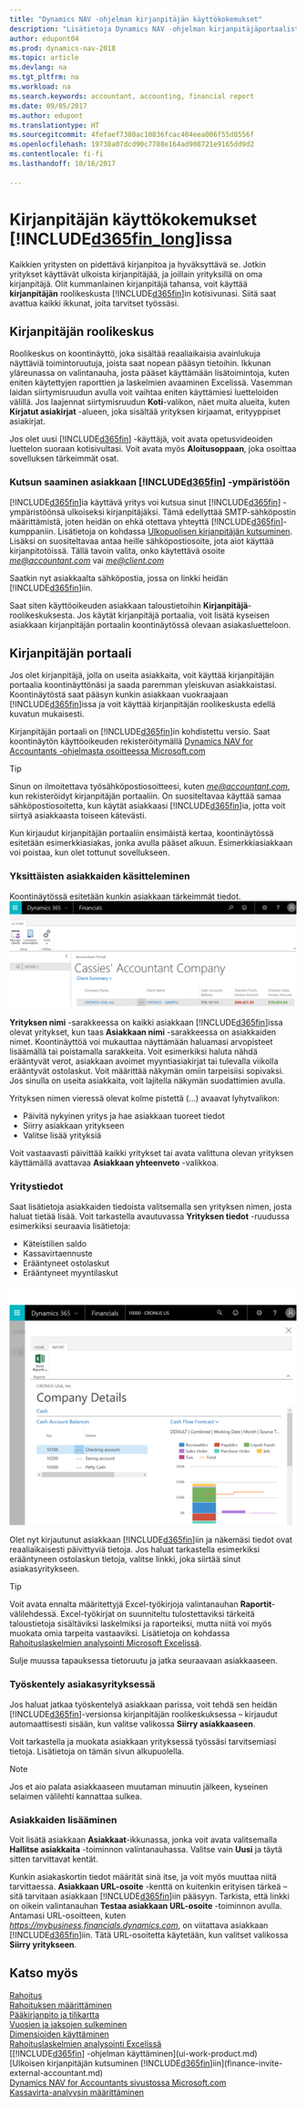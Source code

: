```yaml
---
title: "Dynamics NAV -ohjelman kirjanpitäjän käyttökokemukset"
description: "Lisätietoja Dynamics NAV -ohjelman kirjanpitäjäportaalista ja kirjanpitäjän roolikeskusta, joka tukee asiakasyrityksen omia ja ulkopuolisia kirjanpitäjää."
author: edupont04
ms.prod: dynamics-nav-2018
ms.topic: article
ms.devlang: na
ms.tgt_pltfrm: na
ms.workload: na
ms.search.keywords: accountant, accounting, financial report
ms.date: 09/05/2017
ms.author: edupont
ms.translationtype: HT
ms.sourcegitcommit: 4fefaef7380ac10836fcac404eea006f55d8556f
ms.openlocfilehash: 19738a07dcd90c7788e164ad908721e9165dd9d2
ms.contentlocale: fi-fi
ms.lasthandoff: 10/16/2017

---
```

# <a name="accountant-experiences-in-included365finlongincludesd365finlongmdmd"></a>Kirjanpitäjän käyttökokemukset [!INCLUDE[d365fin_long](includes/d365fin_long_md.md)]issa
Kaikkien yritysten on pidettävä kirjanpitoa ja hyväksyttävä se. Jotkin yritykset käyttävät ulkoista kirjanpitäjää, ja joillain yrityksillä on oma kirjanpitäjä. Olit kummanlainen kirjanpitäjä tahansa, voit käyttää **kirjanpitäjän** roolikeskusta [!INCLUDE[d365fin](includes/d365fin_md.md)]in kotisivunasi. Siitä saat avattua kaikki ikkunat, joita tarvitset työssäsi.  

## <a name="accountant-role-center"></a>Kirjanpitäjän roolikeskus
Roolikeskus on koontinäyttö, joka sisältää reaaliaikaisia avainlukuja näyttäviä toimintoruutuja, joista saat nopean pääsyn tietoihin. Ikkunan yläreunassa on valintanauha, josta pääset käyttämään lisätoimintoja, kuten eniten käytettyjen raporttien ja laskelmien avaaminen Excelissä. Vasemman laidan siirtymisruudun avulla voit vaihtaa eniten käyttämiesi luetteloiden välillä. Jos laajennat siirtymisruudun **Koti**-valikon, näet muita alueita, kuten **Kirjatut asiakirjat** -alueen, joka sisältää yrityksen kirjaamat, erityyppiset asiakirjat.  

Jos olet uusi [!INCLUDE[d365fin](includes/d365fin_md.md)] -käyttäjä, voit avata opetusvideoiden luettelon suoraan kotisivultasi. Voit avata myös **Aloitusoppaan**, joka osoittaa sovelluksen tärkeimmät osat.  

### <a name="get-invited-to-a-clients-included365finincludesd365finmdmd"></a>Kutsun saaminen asiakkaan [!INCLUDE[d365fin](includes/d365fin_md.md)] -ympäristöön
[!INCLUDE[d365fin](includes/d365fin_md.md)]ia käyttävä yritys voi kutsua sinut [!INCLUDE[d365fin](includes/d365fin_md.md)] -ympäristöönsä ulkoiseksi kirjanpitäjäksi. Tämä edellyttää SMTP-sähköpostin määrittämistä, joten heidän on ehkä otettava yhteyttä [!INCLUDE[d365fin](includes/d365fin_md.md)]-kumppaniin. Lisätietoja on kohdassa [Ulkopuolisen kirjanpitäjän kutsuminen](finance-invite-external-accountant.md). Lisäksi on suositeltavaa antaa heille sähköpostiosoite, jota aiot käyttää kirjanpitotöissä. Tällä tavoin valita, onko käytettävä osoite *me@accountant.com* vai *me@client.com*  

Saatkin nyt asiakkaalta sähköpostia, jossa on linkki heidän [!INCLUDE[d365fin](includes/d365fin_md.md)]iin.  

Saat siten käyttöoikeuden asiakkaan taloustietoihin **Kirjanpitäjä**-roolikeskuksesta. Jos käytät kirjanpitäjä portaalia, voit lisätä kyseisen asiakkaan kirjanpitäjän portaalin koontinäytössä olevaan asiakasluetteloon.  

## <a name="accountant-portal"></a>Kirjanpitäjän portaali
Jos olet kirjanpitäjä, jolla on useita asiakkaita, voit käyttää kirjanpitäjän portaalia koontinäyttönäsi ja saada paremman yleiskuvan asiakkaistasi. Koontinäytöstä saat pääsyn kunkin asiakkaan vuokraajaan [!INCLUDE[d365fin](includes/d365fin_md.md)]issa ja voit käyttää kirjanpitäjän roolikeskusta edellä kuvatun mukaisesti.  

Kirjanpitäjän portaali on [!INCLUDE[d365fin](includes/d365fin_md.md)]in kohdistettu versio. Saat koontinäytön käyttöoikeuden rekisteröitymällä [Dynamics NAV for Accountants -ohjelmasta osoitteessa Microsoft.com](https://www.microsoft.com/en-us/dynamics365/financial-insights-for-accountants)  

> [!TIP]  
>  Sinun on ilmoitettava työsähköpostiosoitteesi, kuten *me@accountant.com*, kun rekisteröidyt kirjanpitäjän portaaliin. On suositeltavaa käyttää samaa sähköpostiosoitetta, kun käytät asiakkaasi [!INCLUDE[d365fin](includes/d365fin_md.md)]ia, jotta voit siirtyä asiakkaasta toiseen kätevästi.  

Kun kirjaudut kirjanpitäjän portaaliin ensimäistä kertaa, koontinäytössä esitetään esimerkkiasiakas, jonka avulla pääset alkuun. Esimerkkiasiakkaan voi poistaa, kun olet tottunut sovellukseen.  

### <a name="working-with-individual-clients"></a>Yksittäisten asiakkaiden käsitteleminen
Koontinäytössä esitetään kunkin asiakkaan tärkeimmät tiedot.  
[![Kirjanpitäjän portaali](./media/ui-extensions-accportal/accountant-portal.png)](https://go.microsoft.com/fwlink/?linkid=851257)

**Yrityksen nimi** -sarakkeessa on kaikki asiakkaan [!INCLUDE[d365fin](includes/d365fin_md.md)]issa olevat yritykset, kun taas **Asiakkaan nimi** -sarakkeessa on asiakkaiden nimet. Koontinäyttöä voi mukauttaa näyttämään haluamasi arvopisteet lisäämällä tai poistamalla sarakkeita. Voit esimerkiksi haluta nähdä erääntyvät verot, asiakkaan avoimet myyntiasiakirjat tai tulevalla viikolla erääntyvät ostolaskut. Voit määrittää näkymän omiin tarpeisiisi sopivaksi. Jos sinulla on useita asiakkaita, voit lajitella näkymän suodattimien avulla.  

Yrityksen nimen vieressä olevat kolme pistettä (...) avaavat lyhytvalikon:

* Päivitä nykyinen yritys ja hae asiakkaan tuoreet tiedot  
* Siirry asiakkaan yritykseen  
* Valitse lisää yrityksiä  

Voit vastaavasti päivittää kaikki yritykset tai avata valittuna olevan yrityksen käyttämällä avattavaa **Asiakkaan yhteenveto** -valikkoa.  

### <a name="company-details"></a>Yritystiedot
Saat lisätietoja asiakkaiden tiedoista valitsemalla sen yrityksen nimen, josta haluat tietää lisää. Voit tarkastella avautuvassa **Yrityksen tiedot** -ruudussa esimerkiksi seuraavia lisätietoja:  

* Käteistilien saldo  
* Kassavirtaennuste  
* Erääntyneet ostolaskut  
* Erääntyneet myyntilaskut  

![Asiakasyrityksen tiedot kirjanpitäjän portaalissa](./media/finance-accounting/accountant-company-details.png)

Olet nyt kirjautunut asiakkaan [!INCLUDE[d365fin](includes/d365fin_md.md)]iin ja näkemäsi tiedot ovat reaaliaikaisesti päivittyviä tietoja. Jos haluat tarkastella esimerkiksi erääntyneen ostolaskun tietoja, valitse linkki, joka siirtää sinut asiakasyritykseen.  

> [!TIP]  
>  Voit avata ennalta määritettyjä Excel-työkirjoja valintanauhan **Raportit**-välilehdessä. Excel-työkirjat on suunniteltu tulostettaviksi tärkeitä taloustietoja sisältäviksi laskelmiksi ja raporteiksi, mutta niitä voi myös muokata omia tarpeita vastaaviksi. Lisätietoja on kohdassa [Rahoituslaskelmien analysointi Microsoft Excelissä](finance-analyze-excel.md).  

Sulje muussa tapauksessa tietoruutu ja jatka seuraavaan asiakkaaseen.  

### <a name="working-in-the-client-company"></a>Työskentely asiakasyrityksessä
Jos haluat jatkaa työskentelyä asiakkaan parissa, voit tehdä sen heidän [!INCLUDE[d365fin](includes/d365fin_md.md)]-versionsa kirjanpitäjän roolikeskuksessa – kirjaudut automaattisesti sisään, kun valitse valikossa **Siirry asiakkaaseen**.  

Voit tarkastella ja muokata asiakkaan yrityksessä työssäsi tarvitsemiasi tietoja. Lisätietoja on tämän sivun alkupuolella.

> [!NOTE]  
>  Jos et aio palata asiakkaaseen muutaman minuutin jälkeen, kyseinen selaimen välilehti kannattaa sulkea.  

### <a name="adding-clients"></a>Asiakkaiden lisääminen
Voit lisätä asiakkaan **Asiakkaat**-ikkunassa, jonka voit avata valitsemalla **Hallitse asiakkaita** -toiminnon valintanauhassa. Valitse vain **Uusi** ja täytä sitten tarvittavat kentät.  

Kunkin asiakaskortin tiedot määrität sinä itse, ja voit myös muuttaa niitä tarvittaessa. **Asiakkaan URL-osoite** -kenttä on kuitenkin erityisen tärkeä – sitä tarvitaan asiakkaan [!INCLUDE[d365fin](includes/d365fin_md.md)]iin pääsyyn. Tarkista, että linkki on oikein valintanauhan **Testaa asiakkaan URL-osoite** -toiminnon avulla. Antamasi URL-osoitteen, kuten *https://mybusiness.financials.dynamics.com*, on viitattava asiakkaan [!INCLUDE[d365fin](includes/d365fin_md.md)]iin. Tätä URL-osoitetta käytetään, kun valitset valikossa **Siirry yritykseen**.  

## <a name="see-also"></a>Katso myös
[Rahoitus](finance.md)  
[Rahoituksen määrittäminen](finance-setup-finance.md)  
[Pääkirjanpito ja tilikartta](finance-general-ledger.md)  
[Vuosien ja jaksojen sulkeminen](year-close-years-periods.md)  
[Dimensioiden käyttäminen](finance-dimensions.md)  
[Rahoituslaskelmien analysointi Excelissä](finance-analyze-excel.md)  
[[!INCLUDE[d365fin](includes/d365fin_md.md)] -ohjelman käyttäminen](ui-work-product.md)  
[Ulkoisen kirjanpitäjän kutsuminen [!INCLUDE[d365fin](includes/d365fin_md.md)]iin](finance-invite-external-accountant.md)  
[Dynamics NAV for Accountants sivustossa Microsoft.com](https://www.microsoft.com/en-us/dynamics365/financial-insights-for-accountants)  
[Kassavirta-analyysin määrittäminen](finance-setup-cash-flow-analyses.md)  

